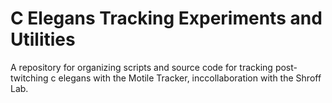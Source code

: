 # C Elegans Tracking Experiments and Utilities

A repository for organizing scripts and source code for tracking post-twitching c elegans with the Motile Tracker, inccollaboration with the Shroff Lab.

